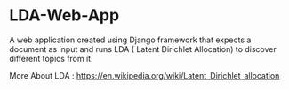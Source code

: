 # LDA-Web-App
A web application created using Django framework that expects a document as input and runs LDA ( Latent Dirichlet Allocation) to discover different topics from it. 

More About LDA : https://en.wikipedia.org/wiki/Latent_Dirichlet_allocation
